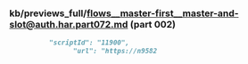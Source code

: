 ### kb/previews_full/flows__master-first__master-and-slot@auth.har.part072.md (part 002)

```md
          "scriptId": "11900",
                "url": "https://n9582
```

```
